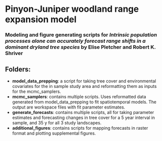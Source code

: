 # Pinyon-Juniper woodland range expansion model

### Modeling and figure generating scripts for *Intrinsic population processes alone can accurately forecast range shifts in a dominant dryland tree species* by Elise Pletcher and Robert K. Shriver 

## Folders:
* **model_data_prepping**: a script for taking tree cover and environmental covariates for the in sample study area and reformatting them as inputs for the mcmc_samplers.
* **mcmc_samplers**: contains multiple scripts. Uses reformatted data generated from model_data_prepping to fit spatiotemporal models. The output are workspace files with fit parameter estimates.
* **generate_forecasts**: contains multiple scripts, all for taking parameter estimates and forecasting changes in tree cover for a 5 year interval in sample, and 35 y for all 3 study landscapes.
* **additional_figures**: contains scripts for mapping forecasts in raster format and plotting supplemental figures.
